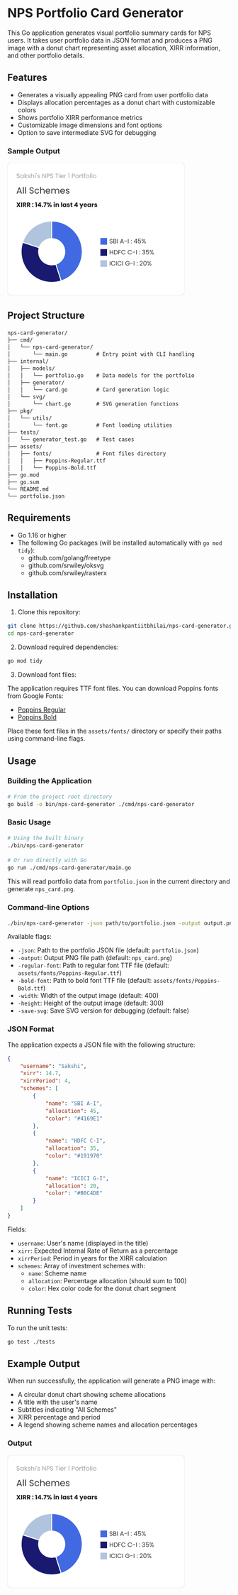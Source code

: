 # NPS Portfolio Card Generator

This Go application generates visual portfolio summary cards for  NPS users. It takes user portfolio data in JSON format and produces a PNG image with a donut chart representing asset allocation, XIRR information, and other portfolio details.

## Features

- Generates a visually appealing PNG card from user portfolio data
- Displays allocation percentages as a donut chart with customizable colors
- Shows portfolio XIRR performance metrics
- Customizable image dimensions and font options
- Option to save intermediate SVG for debugging

### Sample Output

![NPS Portfolio Card](nps_card.png)
## Project Structure

```
nps-card-generator/
├── cmd/
│   └── nps-card-generator/
│       └── main.go         # Entry point with CLI handling
├── internal/
│   ├── models/
│   │   └── portfolio.go    # Data models for the portfolio
│   ├── generator/
│   │   └── card.go         # Card generation logic 
│   └── svg/
│       └── chart.go        # SVG generation functions
├── pkg/
│   └── utils/
│       └── font.go         # Font loading utilities
├── tests/
│   └── generator_test.go   # Test cases
├── assets/
│   ├── fonts/              # Font files directory
│   │   ├── Poppins-Regular.ttf
│   │   └── Poppins-Bold.ttf
├── go.mod
├── go.sum
└── README.md
└── portfolio.json

```

## Requirements

- Go 1.16 or higher
- The following Go packages (will be installed automatically with `go mod tidy`):
  - github.com/golang/freetype
  - github.com/srwiley/oksvg
  - github.com/srwiley/rasterx

## Installation

1. Clone this repository:

```bash
git clone https://github.com/shashankpantiitbhilai/nps-card-generator.git
cd nps-card-generator
```

2. Download required dependencies:

```bash
go mod tidy
```

3. Download font files:

The application requires TTF font files. You can download Poppins fonts from Google Fonts:
- [Poppins Regular](https://fonts.google.com/specimen/Poppins)
- [Poppins Bold](https://fonts.google.com/specimen/Poppins)

Place these font files in the `assets/fonts/` directory or specify their paths using command-line flags.

## Usage

### Building the Application

```bash
# From the project root directory
go build -o bin/nps-card-generator ./cmd/nps-card-generator
```

### Basic Usage

```bash
# Using the built binary
./bin/nps-card-generator

# Or run directly with Go
go run ./cmd/nps-card-generator/main.go
```

This will read portfolio data from `portfolio.json` in the current directory and generate `nps_card.png`.

### Command-line Options

```bash
./bin/nps-card-generator -json path/to/portfolio.json -output output.png -regular-font assets/fonts/Poppins-Regular.ttf -bold-font assets/fonts/Poppins-Bold.ttf -width 500 -height 400 -save-svg
```

Available flags:
- `-json`: Path to the portfolio JSON file (default: `portfolio.json`)
- `-output`: Output PNG file path (default: `nps_card.png`)
- `-regular-font`: Path to regular font TTF file (default: `assets/fonts/Poppins-Regular.ttf`)
- `-bold-font`: Path to bold font TTF file (default: `assets/fonts/Poppins-Bold.ttf`)
- `-width`: Width of the output image (default: 400)
- `-height`: Height of the output image (default: 300)
- `-save-svg`: Save SVG version for debugging (default: false)

### JSON Format

The application expects a JSON file with the following structure:

```json
{
    "username": "Sakshi",
    "xirr": 14.7,
    "xirrPeriod": 4,
    "schemes": [
        {
            "name": "SBI A-I",
            "allocation": 45,
            "color": "#4169E1"
        },
        {
            "name": "HDFC C-I",
            "allocation": 35,
            "color": "#191970"
        },
        {
            "name": "ICICI G-I",
            "allocation": 20,
            "color": "#B0C4DE"
        }
    ]
}
```

Fields:
- `username`: User's name (displayed in the title)
- `xirr`: Expected Internal Rate of Return as a percentage
- `xirrPeriod`: Period in years for the XIRR calculation
- `schemes`: Array of investment schemes with:
  - `name`: Scheme name
  - `allocation`: Percentage allocation (should sum to 100)
  - `color`: Hex color code for the donut chart segment

## Running Tests

To run the unit tests:

```bash
go test ./tests
```

## Example Output

When run successfully, the application will generate a PNG image with:
- A circular donut chart showing scheme allocations
- A title with the user's name
- Subtitles indicating "All Schemes"
- XIRR percentage and period
- A legend showing scheme names and allocation percentages
### Output

![NPS Portfolio Card](nps_card.png)
